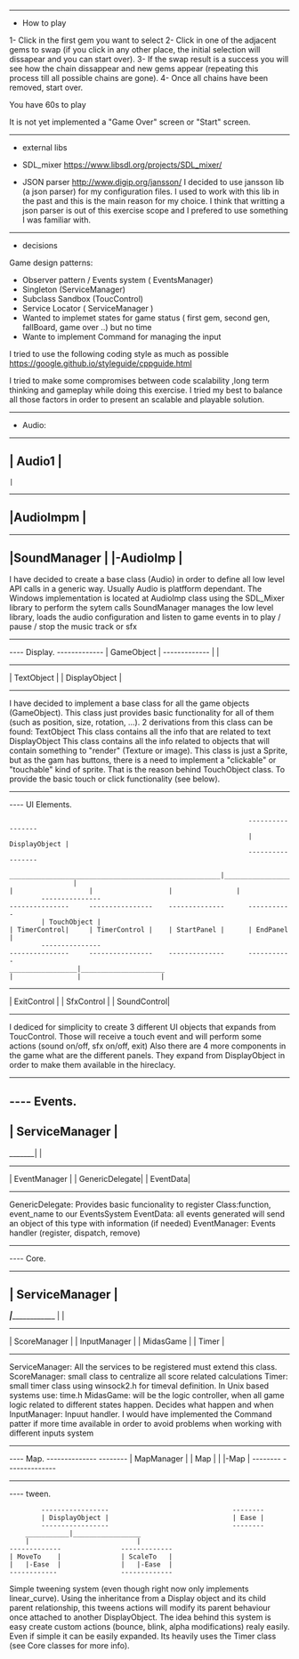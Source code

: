 
********************************************************************************************************************************************************************
* How to play

1- Click in the first gem you want to select
2- Click in one of the adjacent gems to swap (if you click in any other place, the initial selection will dissapear and you can start over). 
3- If the swap result is a success you will see how the chain dissappear and new gems appear (repeating this process till all possible chains are gone). 
4- Once all chains have been removed, start over.

You have 60s to play

It is not yet implemented a "Game Over" screen or "Start" screen. 

********************************************************************************************************************************************************************
* external libs
- SDL_mixer
https://www.libsdl.org/projects/SDL_mixer/

- JSON parser
http://www.digip.org/jansson/
I decided to use jansson lib (a json parser) for my configuration files. I used to work with this lib in the past and this is the main reason for my choice.
I think that writting a json parser is out of this exercise scope and I prefered to use something I was familiar with. 

********************************************************************************************************************************************************************
* decisions

Game design patterns:

- Observer pattern / Events system ( EventsManager)
- Singleton (ServiceManager)
- Subclass Sandbox (ToucControl)
- Service Locator ( ServiceManager )
- Wanted to implemet states for game status ( first gem, second gen, fallBoard, game over ..) but no time
- Wante to implement Command for managing the input

I tried to use the following coding style as much as possible
https://google.github.io/styleguide/cppguide.html

I tried to make some compromises between code scalability ,long term thinking and gameplay while doing this exercise. I tried my best to balance all those
factors in order to present an scalable and playable solution.

********************************************************************************************************************************************************************
- Audio:
----------
| Audio1 |
----------
	|
------------
|AudioImpm |
 -----------
 
 ---------------
|SoundManager  |
    |-AudioImp |
----------------
I have decided to create a base class (Audio) in order to define all low level API calls in a generic way. Usually Audio is platfform dependant. 
The Windows implementation is located at AudioImp class using the SDL_Mixer library to perform the sytem calls
SoundManager manages the low  level library, loads the audio configuration and listen to game events in to play / pause / stop the music track or sfx

********************************************************************************************************************************************************************
----  Display. 
		-------------
		| GameObject |
		-------------
			|		|
--------------  	-----------------
| TextObject |		| DisplayObject |
--------------		-----------------
	
				
I have decided to implement a base class for all the game objects (GameObject). This class just provides basic functionality for all of them (such as position, size, rotation, ...).
2 derivations from this class can be found:
TextObject This class contains all the info that are related to text
DisplayObject This class contains all the info related to objects that will contain something to "render" (Texture or image). This class is just a Sprite, but as the gam has buttons, 
there is a need to implement a "clickable" or "touchable" kind of sprite. That is the reason behind TouchObject class. To provide the basic touch or click functionality (see below).

********************************************************************************************************************************************************************
---- UI Elements.

																-----------------
																| DisplayObject |
																-----------------
					_____________________________________________________|____________________________________________________________________
					|																|					|					|				 |
			---------------													---------------		----------------	-------------- 		-----------
			| TouchObject |													| TimerControl|		| TimerControl |	| StartPanel |		| EndPanel |		
			---------------													---------------		----------------	--------------		-----------
	_________________|_____________________
	|				 |					  | 
---------------    ---------------    ---------------    
| ExitControl |	   | SfxControl |	  | SoundControl|	 
---------------	   ---------------	  ---------------

I dediced for simplicity to create 3 different UI objects that expands from ToucControl. Those will receive a touch event and will perform some actions (sound on/off, sfx on/off, exit)
Also there are 4 more components in the game what are the different panels. They expand from DisplayObject in order to make them available in the hireclacy.


********************************************************************************************************************************************************************
---- Events.
-----------------
| ServiceManager |
-----------------
  _______|
  |
---------------    ------------------     ------------- 
| EventManager |   | GenericDelegate|	  | EventData|	 
---------------	   ------------------	  ------------

GenericDelegate: Provides basic funcionality to register Class:function, event_name to our EventsSystem
EventData: all events generated will send an object of this type with information (if needed)
EventManager: Events handler (register, dispatch, remove)


********************************************************************************************************************************************************************
---- Core.

-----------------
| ServiceManager |
-----------------
  _______|___________________
  |							|
---------------    ------------------    		-------------    ------------- 
| ScoreManager |   | InputManager	|	  		| MidasGame |	 | Timer |
---------------	   ------------------	  		-------------	  -----------

ServiceManager: All the services to be registered must extend this class.
ScoreManager: small class to centralize all score related calculations
Timer: small timer class using winsock2.h for timeval definition. In Unix based systems use: time.h
MidasGame: will be the logic controller, when all game logic related to different states happen. Decides what happen and when
InputManager: Inpuut handler. I would have implemented the Command patter if more time available in order to avoid problems when working with different inputs system

********************************************************************************************************************************************************************
---- Map.
			--------------					--------
			| MapManager |					| Map  |
			|	|-Map    | 					--------
			--------------					

			
			
********************************************************************************************************************************************************************
---- tween.

			-----------------								--------
			| DisplayObject |								| Ease |
			-----------------								--------
		___________|_________________
		|							|
	-------------				-------------
	| MoveTo 	|				| ScaleTo 	|	
	|	|-Ease  | 				|	|-Ease  |
	------------				-------------

Simple tweening system (even though right now only implements linear_curve). Using the inheritance from a Display object and its child parent relationship, this tweens actions will
modify its parent behaviour once attached to another DisplayObject. The idea behind this system is easy create custom actions (bounce, blink, alpha modifications) realy easily. Even if 
simple it can be easily expanded. Its heavily uses the Timer class (see Core classes for more info).